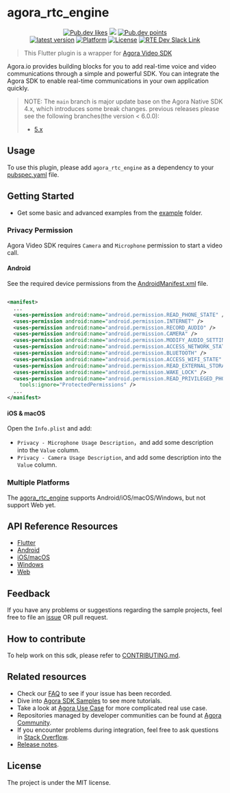 # agora_rtc_engine

<p align="center">
    <a href="https://pub.dev/packages/agora_rtc_engine"><img src="https://img.shields.io/pub/likes/agora_rtc_engine?logo=dart" alt="Pub.dev likes"/></a>
    <a href="https://pub.dev/packages/agora_rtc_engine" alt="Pub.dev popularity"><img src="https://img.shields.io/pub/popularity/agora_rtc_engine?logo=dart"/></a>
    <a href="https://pub.dev/packages/agora_rtc_engine"><img src="https://img.shields.io/pub/points/agora_rtc_engine?logo=dart" alt="Pub.dev points"/></a><br/>
    <a href="https://pub.dev/packages/agora_rtc_engine"><img src="https://img.shields.io/pub/v/agora_rtc_engine.svg?include_prereleases" alt="latest version"/></a>
    <a href="https://pub.dev/packages/agora_rtc_engine"><img src="https://img.shields.io/badge/Platform-Android%20%7C%20iOS%20%7C%20macOS%20%7C%20Windows-blue?logo=flutter" alt="Platform"/></a>
    <a href="./LICENSE"><img src="https://img.shields.io/github/license/agoraio-community/flutter-uikit?color=lightgray" alt="License"/></a>
    <a href="https://www.agora.io/en/join-slack/">
        <img src="https://img.shields.io/badge/slack-@RTE%20Dev-blue.svg?logo=slack" alt="RTE Dev Slack Link"/>
    </a>
</p>

> This Flutter plugin is a wrapper for [Agora Video SDK](https://docs.agora.io/en/Interactive%20Broadcast/product_live?platform=All%20Platforms)

Agora.io provides building blocks for you to add real-time voice and video communications through a simple and powerful SDK. You can integrate the Agora SDK to enable real-time communications in your own application quickly.


> NOTE: The `main` branch is major update base on the Agora Native SDK 4.x, which introduces some break changes. previous releases please see the following branches(the version < 6.0.0): 
>
> - [5.x](https://github.com/AgoraIO-Extensions/Agora-Flutter-SDK/tree/master)

## Usage

To use this plugin, please add `agora_rtc_engine` as a dependency to
your [pubspec.yaml](https://flutter.dev/docs/development/packages-and-plugins/using-packages) file.

## Getting Started

* Get some basic and advanced examples from the [example](example/lib/examples) folder.

### Privacy Permission

Agora Video SDK requires `Camera` and `Microphone` permission to start a video call.

#### Android

See the required device permissions from
the [AndroidManifest.xml](android/src/main/AndroidManifest.xml) file.

```xml

<manifest>
  ...
  <uses-permission android:name="android.permission.READ_PHONE_STATE" />
  <uses-permission android:name="android.permission.INTERNET" />
  <uses-permission android:name="android.permission.RECORD_AUDIO" />
  <uses-permission android:name="android.permission.CAMERA" />
  <uses-permission android:name="android.permission.MODIFY_AUDIO_SETTINGS" />
  <uses-permission android:name="android.permission.ACCESS_NETWORK_STATE" />
  <uses-permission android:name="android.permission.BLUETOOTH" />
  <uses-permission android:name="android.permission.ACCESS_WIFI_STATE" />
  <uses-permission android:name="android.permission.READ_EXTERNAL_STORAGE" />
  <uses-permission android:name="android.permission.WAKE_LOCK" />
  <uses-permission android:name="android.permission.READ_PRIVILEGED_PHONE_STATE"
    tools:ignore="ProtectedPermissions" />
  ...
</manifest>
```

#### iOS & macOS

Open the `Info.plist` and add:

- `Privacy - Microphone Usage Description`，and add some description into the `Value` column.
- `Privacy - Camera Usage Description`, and add some description into the `Value` column.

### Multiple Platforms

The [agora_rtc_engine](https://pub.dev/packages/agora_rtc_engine) supports Android/iOS/macOS/Windows, but not support Web yet.

## API Reference Resources

* [Flutter](https://api-ref.agora.io/en/voice-sdk/flutter/6.x/API/rtc_api_overview_ng.html)
* [Android](https://api-ref.agora.io/en/voice-sdk/android/4.x/API/rtc_api_overview_ng.html)
* [iOS/macOS](https://api-ref.agora.io/en/voice-sdk/ios/4.x/API/rtc_api_overview_ng.html)
* [Windows](https://api-ref.agora.io/en/video-sdk/cpp/4.x/API/rtc_api_overview_ng.html)
* [Web](https://api-ref.agora.io/en/video-sdk/web/4.x/index.html)

## Feedback

If you have any problems or suggestions regarding the sample projects, feel free to file an [issue](https://github.com/AgoraIO-Community/agora_rtc_engine/issues) OR pull request.

## How to contribute

To help work on this sdk, please refer to [CONTRIBUTING.md](CONTRIBUTING.md).

## Related resources

- Check our [FAQ](https://docs.agora.io/en/faq) to see if your issue has been recorded.
- Dive into [Agora SDK Samples](https://github.com/AgoraIO) to see more tutorials.
- Take a look at [Agora Use Case](https://github.com/AgoraIO-usecase) for more complicated real use case.
- Repositories managed by developer communities can be found at [Agora Community](https://github.com/AgoraIO-Community).
- If you encounter problems during integration, feel free to ask questions in [Stack Overflow](https://stackoverflow.com/questions/tagged/agora.io).
- [Release notes](https://docs.agora.io/en/video-call-4.x-beta/release_flutter_ng?platform=Flutter).

## License

The project is under the MIT license.
